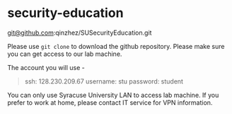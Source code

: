 # security-education

git@github.com:qinzhez/SUSecurityEducation.git

Please use `git clone` to download the github repository. Please make sure you can get access to our lab machine.

The account you will use - 

> ssh: 128.230.209.67
> username: stu
> password: student

You can only use Syracuse University LAN to access lab machine. If you prefer to work at home, please contact IT service for VPN information.


